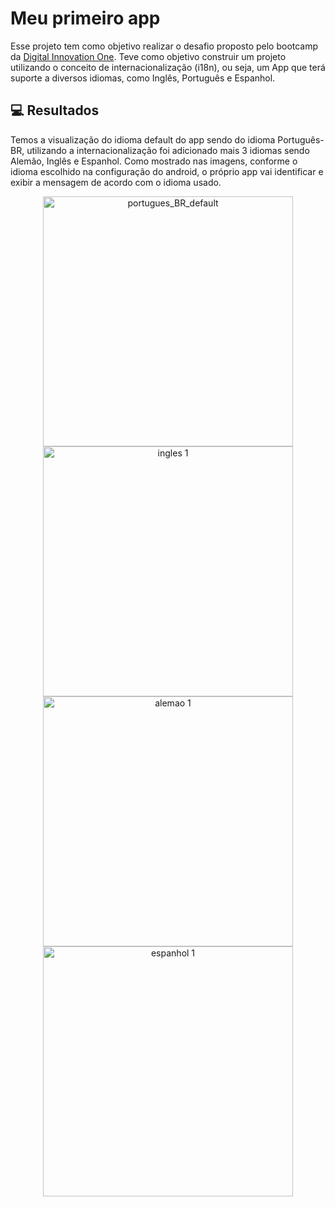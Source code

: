 #  Meu primeiro app 

Esse projeto tem como objetivo realizar o desafio proposto pelo bootcamp da [Digital Innovation One](https://www.dio.me/).
Teve como objetivo construir um projeto utilizando o conceito de internacionalização (i18n), ou seja, um App que terá suporte a diversos idiomas, como Inglês, Português e Espanhol.

## 💻 Resultados
Temos a visualização do idioma default do app sendo do idioma Português-BR, utilizando a internacionalização foi adicionado mais 3 idiomas sendo Alemão, Inglês e Espanhol. Como mostrado nas imagens, conforme o idioma escolhido na configuração do android, o próprio app vai identificar e exibir a mensagem de acordo com o idioma usado. 
<br>
<div align="center"> 
  <img width="400" alt="portugues_BR_default" src="https://github.com/ericranzani/meu-primeiro-app/assets/79282304/d3638286-6462-4602-a21c-8b27976c0a3c">
  <img width="400" alt="ingles 1" src="https://github.com/ericranzani/meu-primeiro-app/assets/79282304/871b7b11-3603-4e0b-9233-95732b292d5f">
  <img width="400" alt="alemao 1" src="https://github.com/ericranzani/meu-primeiro-app/assets/79282304/dce4ea21-bdfa-4cec-a9b0-b8addeae13e4">
  <img width="400" alt="espanhol 1" src="https://github.com/ericranzani/meu-primeiro-app/assets/79282304/2e29cd3f-8e75-4fc7-b99a-b3a9c25dde86">
</div>





